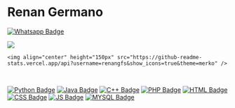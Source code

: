 # Renan Germano

[![Whatsapp Badge](https://img.shields.io/badge/WhatsApp-25D366?style=for-the-badge&logo=whatsapp&logoColor=white)](https://api.whatsapp.com/send?phone=5521968474254)

<a target="_blank" rel="noopener noreferrer nofollow" href="https://www.linkedin.com/in/renangfs/">
<img src="https://img.shields.io/badge/LinkedIn-0077B5?style=for-the-badge&logo=linkedin&logoColor=white" data-canonical-src="https://img.shields.io/badge/LinkedIn-0077B5?style=for-the-badge&amp;logo=linkedin&amp;logoColor=white" style="max-width: 100%;"></a>
<div>

    <img align="center" height="150px" src="https://github-readme-stats.vercel.app/api?username=renangfs&show_icons=true&theme=merko" />
</div><br>

[![Python Badge](https://img.shields.io/badge/Python-3776AB?style=for-the-badge&logo=python&logoColor=white)](https://github.com/renangfs)
[![Java Badge](https://img.shields.io/badge/Java-ED8B00?style=for-the-badge&logo=java&logoColor=white)](https://github.com/renangfs)
[![C++ Badge](https://img.shields.io/badge/C%2B%2B-00599C?style=for-the-badge&logo=c%2B%2B&logoColor=white)](https://github.com/renangfs)
[![PHP Badge](https://img.shields.io/badge/PHP-777BB4?style=for-the-badge&logo=php&logoColor=white)](https://github.com/renangfs)
[![HTML Badge](https://img.shields.io/badge/HTML5-E34F26?style=for-the-badge&logo=html5&logoColor=white)](https://github.com/renangfs)
[![CSS Badge](https://img.shields.io/badge/CSS-239120?&style=for-the-badge&logo=css3&logoColor=white)](https://github.com/renangfs)
[![JS Badge](https://img.shields.io/badge/JavaScript-F7DF1E?style=for-the-badge&logo=javascript&logoColor=black)](https://github.com/renangfs)
[![MYSQL  Badge](https://img.shields.io/badge/MySQL-00000F?style=for-the-badge&logo=mysql&logoColor=white)](https://github.com/renangfs)

